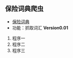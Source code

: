 ## 保险词典爬虫
* [保险词典](http://www.qzr.cn/dlbxcd/index.shtml)
* 功能：抓取词汇
**Version0.01**
1. 程序一
2. 程序二
3. 程序三

